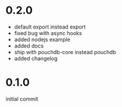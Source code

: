 # 0.2.0
- default export instead export
- fixed bug with async hooks
- added nodejs example
- added docs
- ship with pouchdb-core instead pouchdb
- added changelog

# 0.1.0
initial commit
